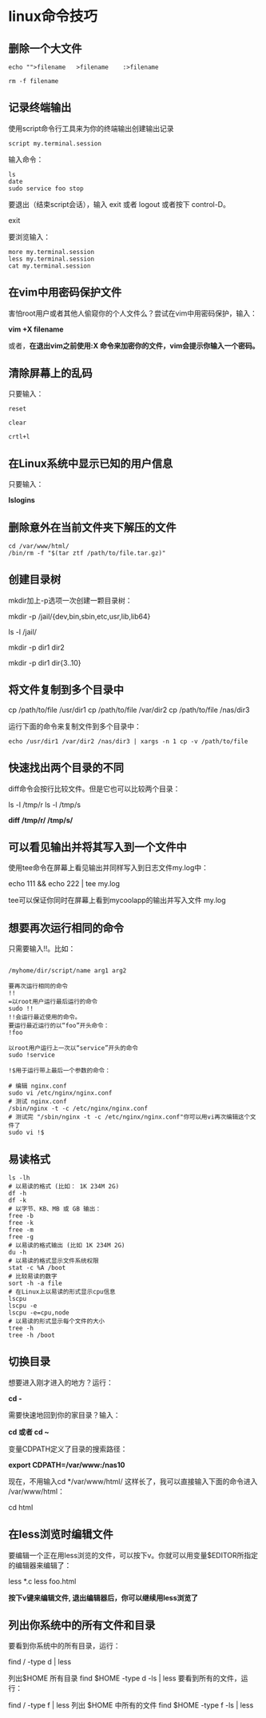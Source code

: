 ﻿# linux命令技巧

## 删除一个大文件

```
echo "">filename   >filename    :>filename

rm -f filename
```

## 记录终端输出

使用script命令行工具来为你的终端输出创建输出记录

```
script my.terminal.session
```

输入命令：

```
ls
date
sudo service foo stop
```

要退出（结束script会话），输入 exit 或者 logout 或者按下 control-D。

exit

要浏览输入：

```
more my.terminal.session
less my.terminal.session
cat my.terminal.session
```

## 在vim中用密码保护文件

害怕root用户或者其他人偷窥你的个人文件么？尝试在vim中用密码保护，输入：

__vim +X filename__

或者，__在退出vim之前使用:X 命令来加密你的文件，vim会提示你输入一个密码。__

## 清除屏幕上的乱码

只要输入：
```
reset

clear

crtl+l
```

## 在Linux系统中显示已知的用户信息

只要输入：

__lslogins__

## 删除意外在当前文件夹下解压的文件

```
cd /var/www/html/
/bin/rm -f "$(tar ztf /path/to/file.tar.gz)"
```

## 创建目录树

mkdir加上-p选项一次创建一颗目录树：

mkdir -p /jail/{dev,bin,sbin,etc,usr,lib,lib64}

ls -l /jail/

mkdir -p dir1 dir2

mkdir -p dir1 dir{3..10}

## 将文件复制到多个目录中

cp /path/to/file /usr/dir1
cp /path/to/file /var/dir2
cp /path/to/file /nas/dir3

运行下面的命令来复制文件到多个目录中：

```
echo /usr/dir1 /var/dir2 /nas/dir3 | xargs -n 1 cp -v /path/to/file
```

## 快速找出两个目录的不同

diff命令会按行比较文件。但是它也可以比较两个目录：

ls -l /tmp/r
ls -l /tmp/s

__diff /tmp/r/ /tmp/s/__

## 可以看见输出并将其写入到一个文件中

使用tee命令在屏幕上看见输出并同样写入到日志文件my.log中：

echo 111 && echo 222 | tee my.log

tee可以保证你同时在屏幕上看到mycoolapp的输出并写入文件 my.log

## 想要再次运行相同的命令

只需要输入!!。比如：

```

/myhome/dir/script/name arg1 arg2

要再次运行相同的命令
!!
=以root用户运行最后运行的命令
sudo !!
!!会运行最近使用的命令。
要运行最近运行的以“foo”开头命令：
!foo

以root用户运行上一次以“service”开头的命令
sudo !service

!$用于运行带上最后一个参数的命令：

# 编辑 nginx.conf
sudo vi /etc/nginx/nginx.conf
# 测试 nginx.conf
/sbin/nginx -t -c /etc/nginx/nginx.conf
# 测试完 "/sbin/nginx -t -c /etc/nginx/nginx.conf"你可以用vi再次编辑这个文件了
sudo vi !$
```

## 易读格式

```
ls -lh
# 以易读的格式 (比如： 1K 234M 2G)
df -h
df -k
# 以字节、KB、MB 或 GB 输出：
free -b
free -k
free -m
free -g
# 以易读的格式输出 (比如 1K 234M 2G)
du -h
# 以易读的格式显示文件系统权限
stat -c %A /boot
# 比较易读的数字
sort -h -a file
# 在Linux上以易读的形式显示cpu信息
lscpu
lscpu -e
lscpu -e=cpu,node
# 以易读的形式显示每个文件的大小
tree -h
tree -h /boot
```

## 切换目录

想要进入刚才进入的地方？运行：

__cd -__

需要快速地回到你的家目录？输入：

__cd  或者 cd ~__

变量CDPATH定义了目录的搜索路径：

__export CDPATH=/var/www:/nas10__

现在，不用输入cd */var/www/html/ 这样长了，我可以直接输入下面的命令进入 /var/www/html：

cd html

## 在less浏览时编辑文件

要编辑一个正在用less浏览的文件，可以按下v。你就可以用变量$EDITOR所指定的编辑器来编辑了：

less *.c
less foo.html

__按下v键来编辑文件, 退出编辑器后，你可以继续用less浏览了__

## 列出你系统中的所有文件和目录

要看到你系统中的所有目录，运行：

find / -type d | less

列出$HOME 所有目录
find $HOME -type d -ls | less
要看到所有的文件，运行：

find / -type f | less
列出 $HOME 中所有的文件
find $HOME -type f -ls | less